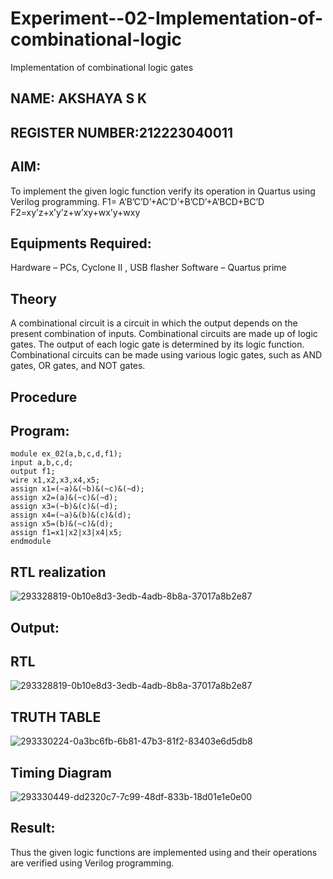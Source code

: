 # Experiment--02-Implementation-of-combinational-logic
Implementation of combinational logic gates
 ## NAME: AKSHAYA S K
 ## REGISTER NUMBER:212223040011
## AIM:
To implement the given logic function verify its operation in Quartus using Verilog programming.
 F1= A’B’C’D’+AC’D’+B’CD’+A’BCD+BC’D
F2=xy’z+x’y’z+w’xy+wx’y+wxy
 
 
 
## Equipments Required:
 Hardware – PCs, Cyclone II , USB flasher
 Software – Quartus prime


## Theory
 A combinational circuit is a circuit in which the output depends on the present combination of inputs. Combinational circuits are made up of logic gates. The output of each logic gate is determined by its logic function. Combinational circuits can be made using various logic gates, such as AND gates, OR gates, and NOT gates.

## Procedure

## Program:
```
module ex_02(a,b,c,d,f1);
input a,b,c,d;
output f1;
wire x1,x2,x3,x4,x5;
assign x1=(~a)&(~b)&(~c)&(~d);
assign x2=(a)&(~c)&(~d);
assign x3=(~b)&(c)&(~d);
assign x4=(~a)&(b)&(c)&(d);
assign x5=(b)&(~c)&(d);
assign f1=x1|x2|x3|x4|x5;
endmodule
```

## RTL realization
![293328819-0b10e8d3-3edb-4adb-8b8a-37017a8b2e87](https://github.com/Akshaya-SK/Experiment--02-Implementation-of-combinational-logic-/assets/149347593/f1485473-21e7-4c64-a9c0-8588164b60ae)

## Output:
## RTL
![293328819-0b10e8d3-3edb-4adb-8b8a-37017a8b2e87](https://github.com/Akshaya-SK/Experiment--02-Implementation-of-combinational-logic-/assets/149347593/3f1b2203-97f7-4ef5-91e2-e618f179c90b)

## TRUTH TABLE
![293330224-0a3bc6fb-6b81-47b3-81f2-83403e6d5db8](https://github.com/Akshaya-SK/Experiment--02-Implementation-of-combinational-logic-/assets/149347593/283312fa-d16d-4449-8e7f-959d98a3eb9c)


## Timing Diagram
![293330449-dd2320c7-7c99-48df-833b-18d01e1e0e00](https://github.com/Akshaya-SK/Experiment--02-Implementation-of-combinational-logic-/assets/149347593/e7cc8065-0966-411c-add0-1942b740f26b)


## Result:
Thus the given logic functions are implemented using  and their operations are verified using Verilog programming.
